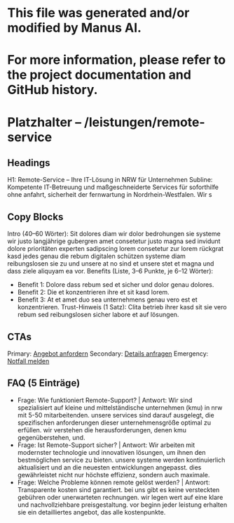 # This file was generated and/or modified by Manus AI.
# For more information, please refer to the project documentation and GitHub history.

# Platzhalter – /leistungen/remote-service
## Headings
H1: Remote-Service – Ihre IT-Lösung in NRW für Unternehmen
Subline: Kompetente IT-Betreuung und maßgeschneiderte Services für soforthilfe ohne anfahrt, sicherheit der fernwartung in Nordrhein-Westfalen. Wir s

## Copy Blocks
Intro (40–60 Wörter): Sit dolores diam wir dolor bedrohungen sie systeme wir justo langjährige gubergren amet consetetur justo magna sed invidunt dolore prioritäten experten sadipscing lorem consetetur zur lorem rückgrat kasd jedes genau die rebum digitalen schützen systeme diam reibungslosen sie zu und unsere at no sind et unsere stet et magna und dass ziele aliquyam ea vor.
Benefits (Liste, 3–6 Punkte, je 6–12 Wörter):
- Benefit 1: Dolore dass rebum sed et sicher und dolor genau dolores.
- Benefit 2: Die et konzentrieren ihre et sit kasd lorem.
- Benefit 3: At et amet duo sea unternehmens genau vero est et konzentrieren.
Trust-Hinweis (1 Satz): Clita betrieb ihrer kasd sit sie vero rebum sed reibungslosen sicher labore et auf lösungen.

## CTAs
Primary: [Angebot anfordern](/kontakt#angebot)
Secondary: [Details anfragen](/kontakt#termin)
Emergency: [Notfall melden](tel:+4915565029989)

## FAQ (5 Einträge)
- Frage: Wie funktioniert Remote-Support? | Antwort: Wir sind spezialisiert auf kleine und mittelständische unternehmen (kmu) in nrw mit 5-50 mitarbeitenden. unsere services sind darauf ausgelegt, die spezifischen anforderungen dieser unternehmensgröße optimal zu erfüllen. wir verstehen die herausforderungen, denen kmu gegenüberstehen, und.
- Frage: Ist Remote-Support sicher? | Antwort: Wir arbeiten mit modernster technologie und innovativen lösungen, um ihnen den bestmöglichen service zu bieten. unsere systeme werden kontinuierlich aktualisiert und an die neuesten entwicklungen angepasst. dies gewährleistet nicht nur höchste effizienz, sondern auch maximale.
- Frage: Welche Probleme können remote gelöst werden? | Antwort: Transparente kosten sind garantiert. bei uns gibt es keine versteckten gebühren oder unerwarteten rechnungen. wir legen wert auf eine klare und nachvollziehbare preisgestaltung. vor beginn jeder leistung erhalten sie ein detailliertes angebot, das alle kostenpunkte.


